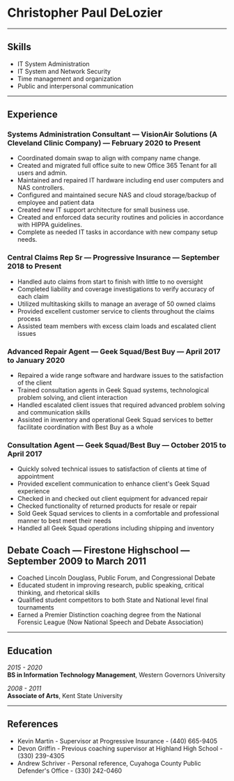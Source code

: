 

# Christopher Paul DeLozier

---

## Skills

 * IT System Administration
 * IT System and Network Security
 * Time management and organization
 * Public and interpersonal communication 

---
## Experience

### **Systems Administration Consultant** &mdash; VisionAir Solutions (A Cleveland Clinic Company) &mdash; February 2020 to Present

* Coordinated domain swap to align with company name change.
* Created and migrated full office suite to new Office 365 Tenant for all users and admin.
* Maintained and repaired IT hardware including end user computers and NAS controllers. 
* Configured and maintained secure NAS and cloud storage/backup of employee and patient data
* Created new IT support architecture for small business use.
* Created and enforced data security routines and policies in accordance with HIPPA guidelines. 
* Complete as needed IT tasks in accordance with new company setup needs. 

### **Central Claims Rep Sr** &mdash; Progressive Insurance &mdash; September 2018 to Present

* Handled auto claims from start to finish with little to no oversight
* Completed liability and coverage investigations to verify accuracy of each claim
* Utilized multitasking skills to manage an average of 50 owned claims
* Provided excellent customer service to clients throughout the claims process
* Assisted team members with excess claim loads and escalated client issues

### **Advanced Repair Agent** &mdash; Geek Squad/Best Buy &mdash; April 2017 to January 2020

* Repaired a wide range software and hardware issues to the satisfaction of the client
* Trained consultation agents in Geek Squad systems, technological problem solving, and client interaction
* Handled escalated client issues that required advanced problem solving and communication skills
* Assisted in inventory and operational Geek Squad services to better facilitate coordination with Best Buy as a whole

### **Consultation Agent** &mdash; Geek Squad/Best Buy &mdash; October 2015 to April 2017

* Quickly solved technical issues to satisfaction of clients at time of appointment
* Provided excellent communication to enhance client's Geek Squad experience
* Checked in and checked out client equipment for advanced repair
* Checked functionality of returned products for resale or repair
* Sold Geek Squad services to clients in a comfortable and professional manner to best meet their needs
* Handled all Geek Squad operations including shipping and inventory

## **Debate Coach**  &mdash; Firestone Highschool &mdash; September 2009 to March 2011

* Coached Lincoln Douglass, Public Forum, and Congressional Debate
* Educated student in improving research, public speaking, critical thinking, and rhetorical skills
* Qualified student competitors to both State and National level final tournaments
* Earned a Premier Distinction coaching degree from the National Forensic League (Now National Speech and Debate Association)

---

## Education
*2015 - 2020*    
**BS in Information Technology Management**, Western Governors University  

*2008 - 2011*  
**Associate of Arts**, Kent State University

---

## References

* Kevin Martin - Supervisor at Progressive Insurance - (440) 665-9405
* Devon Griffin - Previous coaching supervisor at Highland High School - (330) 239-4305
* Andrew Schriver - Personal reference, Cuyahoga County Public Defender's Office - (330) 242-0460
